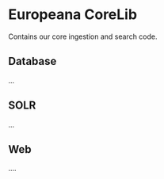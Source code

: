 Europeana CoreLib
=================

Contains our core ingestion and search code.

## Database
...

## SOLR
...

## Web
....

